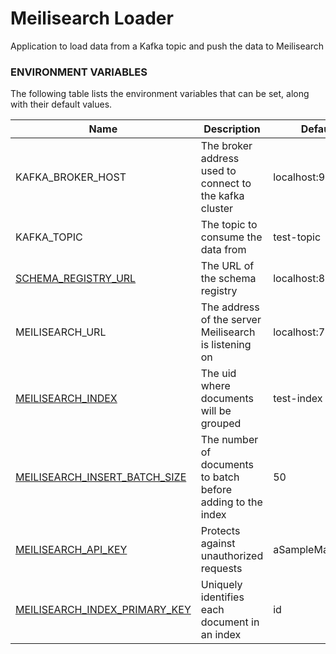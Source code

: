 # Meilisearch Loader

Application to load data from a Kafka topic and push the data to Meilisearch

### ENVIRONMENT VARIABLES

The following table lists the environment variables that can be set, along with their default values.

| Name                                                                                                               | Description                                                 | Default          |
|--------------------------------------------------------------------------------------------------------------------|-------------------------------------------------------------|------------------|
| KAFKA_BROKER_HOST                                                                                                  | The broker address used to connect to the kafka cluster     | localhost:9092   |
| KAFKA_TOPIC                                                                                                        | The topic to consume the data from                          | test-topic       |
| [SCHEMA_REGISTRY_URL](https://docs.confluent.io/platform/current/schema-registry/index.html)                       | The URL of the schema registry                              | localhost:8081   |
| MEILISEARCH_URL                                                                                                    | The address of the server Meilisearch is listening on       | localhost:7700   |
| [MEILISEARCH_INDEX](https://www.meilisearch.com/docs/learn/core_concepts/indexes)                                  | The uid where documents will be grouped                     | test-index       |
| [MEILISEARCH_INSERT_BATCH_SIZE](https://www.meilisearch.com/docs/reference/api/documents#add-or-replace-documents) | The number of documents to batch before adding to the index | 50               |
| [MEILISEARCH_API_KEY](https://www.meilisearch.com/docs/learn/security/master_api_keys)                             | Protects against unauthorized requests                      | aSampleMasterKey |
| [MEILISEARCH_INDEX_PRIMARY_KEY](https://www.meilisearch.com/docs/learn/core_concepts/primary_key)                  | Uniquely identifies each document in an index               | id               |
